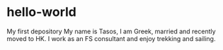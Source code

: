 # hello-world
My first depository
My name is Tasos, I am Greek, married and recently moved to HK. I work as an FS consultant and enjoy trekking and sailing.
